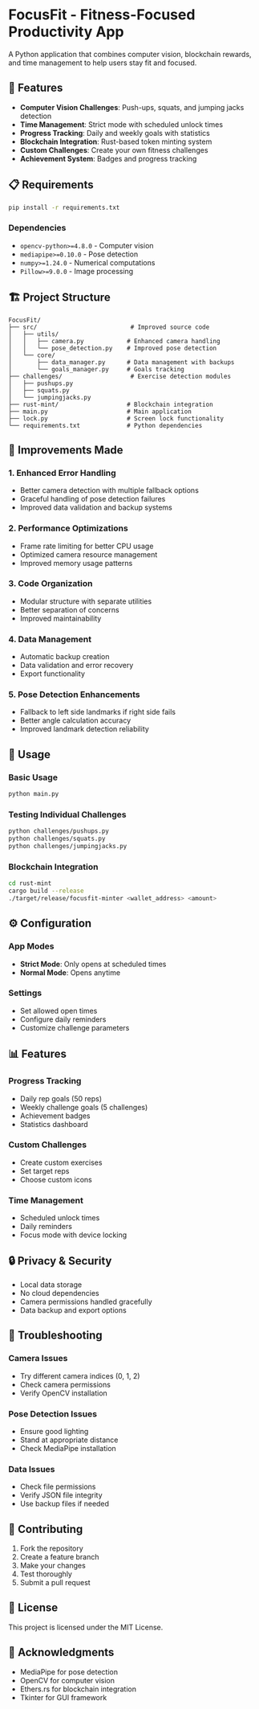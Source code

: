 # FocusFit - Fitness-Focused Productivity App

A Python application that combines computer vision, blockchain rewards, and time management to help users stay fit and focused.

## 🚀 Features

- **Computer Vision Challenges**: Push-ups, squats, and jumping jacks detection
- **Time Management**: Strict mode with scheduled unlock times
- **Progress Tracking**: Daily and weekly goals with statistics
- **Blockchain Integration**: Rust-based token minting system
- **Custom Challenges**: Create your own fitness challenges
- **Achievement System**: Badges and progress tracking

## 📋 Requirements

```bash
pip install -r requirements.txt
```

### Dependencies
- `opencv-python>=4.8.0` - Computer vision
- `mediapipe>=0.10.0` - Pose detection
- `numpy>=1.24.0` - Numerical computations
- `Pillow>=9.0.0` - Image processing

## 🏗️ Project Structure

```
FocusFit/
├── src/                          # Improved source code
│   ├── utils/
│   │   ├── camera.py            # Enhanced camera handling
│   │   └── pose_detection.py    # Improved pose detection
│   └── core/
│       ├── data_manager.py      # Data management with backups
│       └── goals_manager.py     # Goals tracking
├── challenges/                   # Exercise detection modules
│   ├── pushups.py
│   ├── squats.py
│   └── jumpingjacks.py
├── rust-mint/                   # Blockchain integration
├── main.py                      # Main application
├── lock.py                      # Screen lock functionality
└── requirements.txt             # Python dependencies
```

## 🔧 Improvements Made

### 1. **Enhanced Error Handling**
- Better camera detection with multiple fallback options
- Graceful handling of pose detection failures
- Improved data validation and backup systems

### 2. **Performance Optimizations**
- Frame rate limiting for better CPU usage
- Optimized camera resource management
- Improved memory usage patterns

### 3. **Code Organization**
- Modular structure with separate utilities
- Better separation of concerns
- Improved maintainability

### 4. **Data Management**
- Automatic backup creation
- Data validation and error recovery
- Export functionality

### 5. **Pose Detection Enhancements**
- Fallback to left side landmarks if right side fails
- Better angle calculation accuracy
- Improved landmark detection reliability

## 🎯 Usage

### Basic Usage
```bash
python main.py
```

### Testing Individual Challenges
```bash
python challenges/pushups.py
python challenges/squats.py
python challenges/jumpingjacks.py
```

### Blockchain Integration
```bash
cd rust-mint
cargo build --release
./target/release/focusfit-minter <wallet_address> <amount>
```

## ⚙️ Configuration

### App Modes
- **Strict Mode**: Only opens at scheduled times
- **Normal Mode**: Opens anytime

### Settings
- Set allowed open times
- Configure daily reminders
- Customize challenge parameters

## 📊 Features

### Progress Tracking
- Daily rep goals (50 reps)
- Weekly challenge goals (5 challenges)
- Achievement badges
- Statistics dashboard

### Custom Challenges
- Create custom exercises
- Set target reps
- Choose custom icons

### Time Management
- Scheduled unlock times
- Daily reminders
- Focus mode with device locking

## 🔒 Privacy & Security

- Local data storage
- No cloud dependencies
- Camera permissions handled gracefully
- Data backup and export options

## 🐛 Troubleshooting

### Camera Issues
- Try different camera indices (0, 1, 2)
- Check camera permissions
- Verify OpenCV installation

### Pose Detection Issues
- Ensure good lighting
- Stand at appropriate distance
- Check MediaPipe installation

### Data Issues
- Check file permissions
- Verify JSON file integrity
- Use backup files if needed

## 🤝 Contributing

1. Fork the repository
2. Create a feature branch
3. Make your changes
4. Test thoroughly
5. Submit a pull request

## 📄 License

This project is licensed under the MIT License.

## 🙏 Acknowledgments

- MediaPipe for pose detection
- OpenCV for computer vision
- Ethers.rs for blockchain integration
- Tkinter for GUI framework

